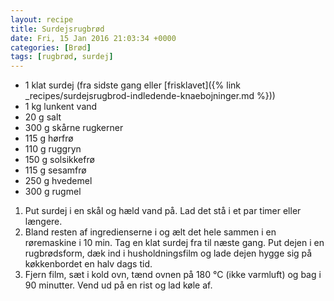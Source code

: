 ```yaml
---
layout: recipe
title: Surdejsrugbrød
date: Fri, 15 Jan 2016 21:03:34 +0000
categories: [Brød]
tags: [rugbrød, surdej]
---
```


* 1 klat surdej (fra sidste gang eller [frisklavet]({% link _recipes/surdejsrugbrod-indledende-knaebojninger.md %}))
* 1 kg lunkent vand
* 20 g salt
* 300 g skårne rugkerner
* 115 g hørfrø
* 110 g ruggryn
* 150 g solsikkefrø
* 115 g sesamfrø
* 250 g hvedemel
* 300 g rugmel

1. Put surdej i en skål og hæld vand på. Lad det stå i et par timer eller længere.
2. Bland resten af ingredienserne i og ælt det hele sammen i en røremaskine i 10 min. Tag en klat surdej fra til næste gang. Put dejen i en rugbrødsform, dæk ind i husholdningsfilm og lade dejen hygge sig på køkkenbordet en halv dags tid.
3. Fjern film, sæt i kold ovn, tænd ovnen på 180 °C (ikke varmluft) og bag i 90 minutter. Vend ud på en rist og lad køle af.

